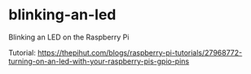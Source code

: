 # blinking-an-led
Blinking an LED on the Raspberry Pi

Tutorial:
https://thepihut.com/blogs/raspberry-pi-tutorials/27968772-turning-on-an-led-with-your-raspberry-pis-gpio-pins

